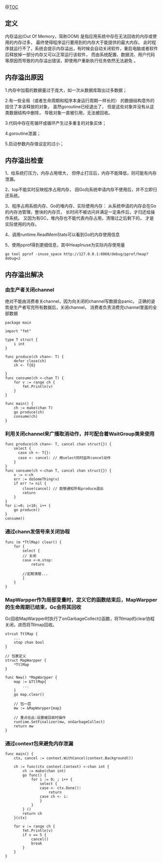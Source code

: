 @[TOC](内存溢出问题)

## 定义
内存溢出(Out Of Memory，简称OOM)
是指应用系统中存在无法回收的内存或使用的内存过多，
最终使得程序运行要用到的内存大于能提供的最大内存。
此时程序就运行不了，系统会提示内存溢出，有时候会自动关闭软件，重启电脑或者软件后释放掉一部分内存又可以正常运行该软件，
而由系统配置、数据流、用户代码等原因而导致的内存溢出错误，即使用户重新执行任务依然无法避免  。


## 内存溢出原因

1.内存中加载的数据量过于庞大，如一次从数据库取出过多数据；

2.有一些全局（或者生命周期和程序本身运行周期一样长的）
的数据结构意外的挂住了本该释放的对象，
虽然goroutine已经退出了，
但是这些对象并没有从这类数据结构中删除，
导致对象一直被引用，无法被回收。

3.代码中存在死循环或循环产生过多重复的对象实体；

4.goroutine泄漏；

5.启动参数内存值设定的过小；

## 内存溢出检查

1、给系统打压力，内存占用增大，
但停止打压后，内存不能降低，则可能有内存泄漏。

2、top不能实时反映程序占用内存，
因Go向系统申请内存不使用后，并不立即归还系统。

3、程序占用系统内存、Go的堆内存、实际使用内存：
从系统申请的内存会在Go的内存池管理，整块的内存页，
长时间不被访问并满足一定条件后，才归还给操作系统。
又因为有GC，堆内存也不能代表内存占用，清理过之后剩下的，
才是实际使用的内存。

4、调用runtime.ReadMemStats可以看到Go的内存使用信息

5、使用pprof得到更细信息，其中HeapInuse为实际内存使用量
```text
go tool pprof -inuse_space http://127.0.0.1:6060/debug/pprof/heap?debug=2
```


## 内存溢出解决
### 由生产者关闭channel
绝对不能由消费者关channel，因为向关闭的channel写数据会panic。
正确的姿势是生产者写完所有数据后，关闭channel，
消费者负责消费完channel里面的全部数据
```text
package main

import "fmt"

type T struct {
	i int
}

func produce(ch chan<- T) {
	defer close(ch)
	ch <- T{6}

}
func consume(ch <-chan T) {
	for v := range ch {
		fmt.Println(v)
	}
}

func main() {
	ch := make(chan T)
	go produce(ch)
	consume(ch)
}

```

### 利用关闭channel来广播取消动作，并可配合着WaitGroup类来使用

```
func produce(ch chan<- T, cancel chan struct{}) {
    select {
      case ch <- T{}:
      case <- cancel: // 用select同时监听cancel动作
    }
}
func consume(ch <-chan T, cancel chan struct{}) {
    v := <-ch
    err := doSomeThing(v)
    if err != nil {
        close(cancel) // 能够通知所有produce退出
        return
    }
}
for i:=0; i<10; i++ {
    go produce()
}
consume()
```

### 通过chann发信号来关闭协程
```
func (m *TtlMap) clear() {
    for {
        select {
        // 关闭
        case <-m.stop:
            return

        //定期清理...
        }
    }
}
```

### MapWarpper作为局部变量时，定义它的函数结束后，MapWarpper的生命周期已结束，Gc会将其回收

Gc回收MapWarpper时执行了onGarbageCollect()函数，将Ttlmap的clear协程关闭，进而将Ttlmap回收。
```text
strcut TtlMap {
    ...
    stop chan bool
}

// 包裹定义
struct MapWarpper {
    *TtlMap
}

func New() *MapWarpper {
    map := &TtlMap{
        ...
    }
    go map.clear()

    // 包一层
    mw := &MapWarpper{map}
    
    // 重点在此:设置被回收时操作
    runtime.SetFinalizer(mw, onGarbageCollect)
    return mw
}
```

### 通过context包来避免内存泄漏

```
func main() {
    ctx, cancel := context.WithCancel(context.Background())
 
    ch := func(ctx context.Context) <-chan int {
        ch := make(chan int)
        go func() {
            for i := 0; ; i++ {
                select {
                case <- ctx.Done():
                    return
                case ch <- i:
                }
            }
        } ()
        return ch
    }(ctx)
 
    for v := range ch {
        fmt.Println(v)
        if v == 5 {
            cancel()
            break
        }
    }
}
```